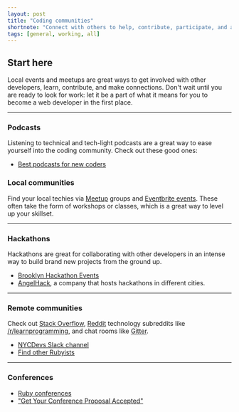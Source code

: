 ```yaml
---
layout: post
title: "Coding communities"
shortnote: "Connect with others to help, contribute, participate, and ask questions."
tags: [general, working, all]
---
```

## Start here
Local events and meetups are great ways to get involved with other developers, learn, contribute, and make connections. Don't wait until you are ready to look for work: let it be a part of what it means for you to become a web developer in the first place.

<hr>

### Podcasts
Listening to technical and tech-light podcasts are a great way to ease yourself into the coding community. Check out these good ones:

* [Best podcasts for new coders](https://medium.freecodecamp.com/the-best-podcasts-for-new-coders-and-the-best-tools-for-listening-to-them-df393b1c8dc#.2tw6sfg9f)


### Local communities
Find your local techies via [Meetup](meetup.com) groups and [Eventbrite events](eventbrite.com). These often take the form of workshops or classes, which is a great way to level up your skillset.

<hr>

### Hackathons
Hackathons are great for collaborating with other developers in an intense way to build brand new projects from the ground up.

* [Brooklyn Hackathon Events](https://www.eventbrite.com/d/ny--brooklyn/hackathon/?crt=regular&slat=40.5926724&slng=-73.9888682&sort=best&view=list)
* [AngelHack](http://angelhack.com/), a company that hosts hackathons in different cities.

<hr>

### Remote communities
Check out [Stack Overflow](stackoverflow.com), [Reddit](reddit.com) technology subreddits like [/r/learnprogramming](https://www.reddit.com/r/learnprogramming/), and chat rooms like [Gitter](https://gitter.im/).

* [NYCDevs Slack channel](https://nycdevs.slack.com/messages/general/)
* [Find other Rubyists](https://www.reddit.com/r/ruby/comments/4jktya/where_do_rubyists_hang_out_online_these_days/)

<hr>

### Conferences
* [Ruby conferences](http://rubyconferences.org/)
* ["Get Your Conference Proposal Accepted"](http://schneems.com/blogs/2016-04-07-conference-proposal/?utm_source=rubyweekly&utm_medium=email)
